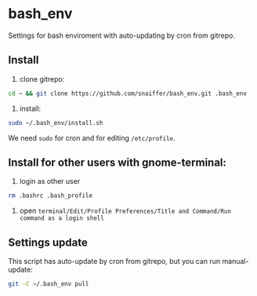 # bash_env

Settings for bash enviroment with auto-updating by cron from gitrepo.

## Install
1. clone gitrepo:

  ```sh
  cd ~ && git clone https://github.com/snaiffer/bash_env.git .bash_env
  ```
1. install:

  ```sh
  sudo ~/.bash_env/install.sh
  ```
  We need `sudo` for cron and for editing `/etc/profile`.

## Install for other users with gnome-terminal:
1. login as other user

  ```sh
  rm .bashrc .bash_profile
  ```
1.  open `terminal/Edit/Profile Preferences/Title and Command/Run command as a login shell`

## Settings update
This script has auto-update by cron from gitrepo, but you can run manual-update:

```sh
git -C ~/.bash_env pull
```
